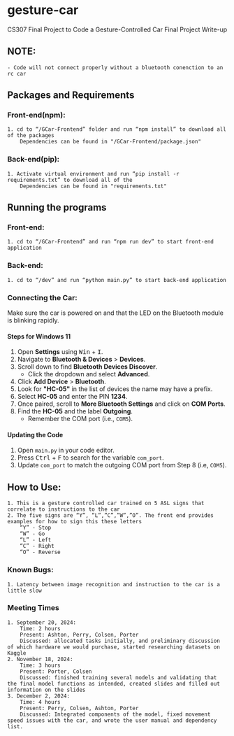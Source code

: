 # gesture-car
CS307 Final Project to Code a Gesture-Controlled Car
Final Project Write-up
## NOTE:
    - Code will not connect properly without a bluetooth conenction to an rc car
## Packages and Requirements
### Front-end(npm):
    1. cd to “/GCar-Frontend” folder and run “npm install” to download all of the packages
        Dependencies can be found in "/GCar-Frontend/package.json" 
    
### Back-end(pip):
    1. Activate virtual environment and run “pip install -r requirements.txt” to download all of the 
        Dependencies can be found in "requirements.txt"
## Running the programs
### Front-end:
    1. cd to “/GCar-Frontend” and run “npm run dev” to start front-end application
### Back-end:
    1. cd to “/dev” and run “python main.py” to start back-end application
### Connecting the Car:

Make sure the car is powered on and that the LED on the Bluetooth module is blinking rapidly.

#### Steps for Windows 11

1. Open **Settings** using <kbd>Win</kbd> + <kbd>I</kbd>.
2. Navigate to **Bluetooth & Devices** > **Devices**.
3. Scroll down to find **Bluetooth Devices Discover**.
   - Click the dropdown and select **Advanced**.
4. Click **Add Device** > **Bluetooth**.
5. Look for **"HC-05"** in the list of devices the name may have a prefix.
6. Select **HC-05** and enter the PIN **1234**.
7. Once paired, scroll to **More Bluetooth Settings** and click on **COM Ports**.
8. Find the **HC-05** and the label **Outgoing**.
   - Remember the COM port (i.e., `COM5`).

#### Updating the Code

1. Open `main.py` in your code editor.
2. Press <kbd>Ctrl</kbd> + <kbd>F</kbd> to search for the variable `com_port`.
3. Update `com_port` to match the outgoing COM port from Step 8 (i.e, `COM5`).


## How to Use:
    1. This is a gesture controlled car trained on 5 ASL signs that correlate to instructions to the car
    2. The five signs are “Y”, “L”,”C”,”W”,”O”. The front end provides examples for how to sign this these letters
        “Y” - Stop
        “W” - Go
        “L” - Left
        “C” - Right
        “O” - Reverse
### Known Bugs:
    1. Latency between image recognition and instruction to the car is a little slow

### Meeting Times
    1. September 20, 2024:
        Time: 2 hours
        Present: Ashton, Perry, Colsen, Porter
        Discussed: allocated tasks initially, and preliminary discussion of which hardware we would purchase, started researching datasets on Kaggle
    2. November 18, 2024:
        Time: 3 hours
        Present: Porter, Colsen
        Discussed: finished training several models and validating that the final model functions as intended, created slides and filled out information on the slides
    3. December 2, 2024:
        Time: 4 hours
        Present: Perry, Colsen, Ashton, Porter
        Discussed: Integrated components of the model, fixed movement speed issues with the car, and wrote the user manual and dependency list. 

